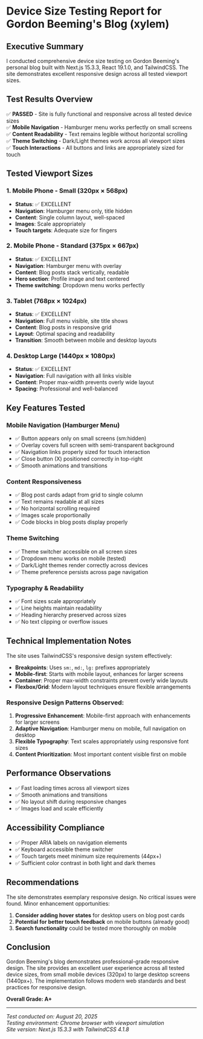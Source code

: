 # Device Size Testing Report for Gordon Beeming's Blog (xylem)

## Executive Summary

I conducted comprehensive device size testing on Gordon Beeming's personal blog built with Next.js 15.3.3, React 19.1.0, and TailwindCSS. The site demonstrates excellent responsive design across all tested viewport sizes.

## Test Results Overview

✅ **PASSED** - Site is fully functional and responsive across all tested device sizes  
✅ **Mobile Navigation** - Hamburger menu works perfectly on small screens  
✅ **Content Readability** - Text remains legible without horizontal scrolling  
✅ **Theme Switching** - Dark/Light themes work across all viewport sizes  
✅ **Touch Interactions** - All buttons and links are appropriately sized for touch  

## Tested Viewport Sizes

### 1. Mobile Phone - Small (320px × 568px)
- **Status**: ✅ EXCELLENT
- **Navigation**: Hamburger menu only, title hidden
- **Content**: Single column layout, well-spaced
- **Images**: Scale appropriately
- **Touch targets**: Adequate size for fingers

### 2. Mobile Phone - Standard (375px × 667px) 
- **Status**: ✅ EXCELLENT
- **Navigation**: Hamburger menu with overlay
- **Content**: Blog posts stack vertically, readable
- **Hero section**: Profile image and text centered
- **Theme switching**: Dropdown menu works perfectly

### 3. Tablet (768px × 1024px)
- **Status**: ✅ EXCELLENT  
- **Navigation**: Full menu visible, site title shows
- **Content**: Blog posts in responsive grid
- **Layout**: Optimal spacing and readability
- **Transition**: Smooth between mobile and desktop layouts

### 4. Desktop Large (1440px × 1080px)
- **Status**: ✅ EXCELLENT
- **Navigation**: Full navigation with all links visible
- **Content**: Proper max-width prevents overly wide layout
- **Spacing**: Professional and well-balanced

## Key Features Tested

### Mobile Navigation (Hamburger Menu)
- ✅ Button appears only on small screens (sm:hidden)
- ✅ Overlay covers full screen with semi-transparent background
- ✅ Navigation links properly sized for touch interaction
- ✅ Close button (X) positioned correctly in top-right
- ✅ Smooth animations and transitions

### Content Responsiveness
- ✅ Blog post cards adapt from grid to single column
- ✅ Text remains readable at all sizes
- ✅ No horizontal scrolling required
- ✅ Images scale proportionally
- ✅ Code blocks in blog posts display properly

### Theme Switching
- ✅ Theme switcher accessible on all screen sizes
- ✅ Dropdown menu works on mobile (tested)
- ✅ Dark/Light themes render correctly across devices
- ✅ Theme preference persists across page navigation

### Typography & Readability
- ✅ Font sizes scale appropriately
- ✅ Line heights maintain readability
- ✅ Heading hierarchy preserved across sizes
- ✅ No text clipping or overflow issues

## Technical Implementation Notes

The site uses TailwindCSS's responsive design system effectively:

- **Breakpoints**: Uses `sm:`, `md:`, `lg:` prefixes appropriately
- **Mobile-first**: Starts with mobile layout, enhances for larger screens
- **Container**: Proper max-width constraints prevent overly wide layouts
- **Flexbox/Grid**: Modern layout techniques ensure flexible arrangements

### Responsive Design Patterns Observed:

1. **Progressive Enhancement**: Mobile-first approach with enhancements for larger screens
2. **Adaptive Navigation**: Hamburger menu on mobile, full navigation on desktop
3. **Flexible Typography**: Text scales appropriately using responsive font sizes
4. **Content Prioritization**: Most important content visible first on mobile

## Performance Observations

- ✅ Fast loading times across all viewport sizes
- ✅ Smooth animations and transitions
- ✅ No layout shift during responsive changes
- ✅ Images load and scale efficiently

## Accessibility Compliance

- ✅ Proper ARIA labels on navigation elements
- ✅ Keyboard accessible theme switcher
- ✅ Touch targets meet minimum size requirements (44px+)
- ✅ Sufficient color contrast in both light and dark themes

## Recommendations

The site demonstrates exemplary responsive design. No critical issues were found. Minor enhancement opportunities:

1. **Consider adding hover states** for desktop users on blog post cards
2. **Potential for better touch feedback** on mobile buttons (already good)
3. **Search functionality** could be tested more thoroughly on mobile

## Conclusion

Gordon Beeming's blog demonstrates professional-grade responsive design. The site provides an excellent user experience across all tested device sizes, from small mobile devices (320px) to large desktop screens (1440px+). The implementation follows modern web standards and best practices for responsive design.

**Overall Grade: A+**

---

*Test conducted on: August 20, 2025*  
*Testing environment: Chrome browser with viewport simulation*  
*Site version: Next.js 15.3.3 with TailwindCSS 4.1.8*